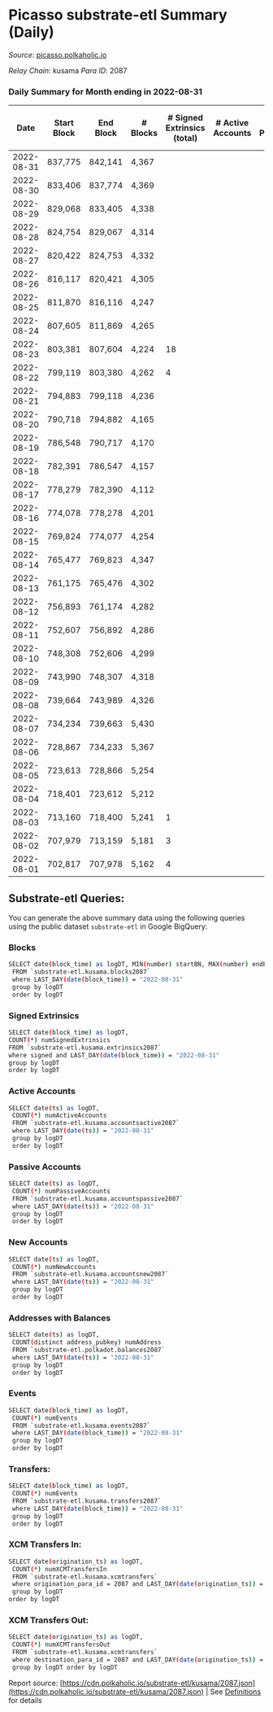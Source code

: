 # Picasso substrate-etl Summary (Daily)

_Source_: [picasso.polkaholic.io](https://picasso.polkaholic.io)

*Relay Chain*: kusama
*Para ID*: 2087



### Daily Summary for Month ending in 2022-08-31


| Date | Start Block | End Block | # Blocks | # Signed Extrinsics (total) | # Active Accounts | # Passive | # New | # Addresses with Balances | # Events | # Transfers | # XCM Transfers In | # XCM Transfers Out | Issues | 
| ---- | ----------- | --------- | -------- | --------------------------- | ----------------- | --------- | ----- | ------------------------- | -------- | ----------- | ------------------ | ------------------- | ------ |
| 2022-08-31 | 837,775 | 842,141 | 4,367 |  |  |  |  | 18 | 8,736 |   |   |   |  |
| 2022-08-30 | 833,406 | 837,774 | 4,369 |  |  |  |  | 18 | 8,740 |   |   |   |  |
| 2022-08-29 | 829,068 | 833,405 | 4,338 |  |  |  |  | 18 | 8,679 |   |   |   |  |
| 2022-08-28 | 824,754 | 829,067 | 4,314 |  |  |  |  | 18 | 8,630 |   |   |   |  |
| 2022-08-27 | 820,422 | 824,753 | 4,332 |  |  |  |  | 18 | 8,667 |   |   |   |  |
| 2022-08-26 | 816,117 | 820,421 | 4,305 |  |  |  |  | 18 | 8,612 |   |   |   |  |
| 2022-08-25 | 811,870 | 816,116 | 4,247 |  |  |  |  | 18 | 8,496 |   |   |   |  |
| 2022-08-24 | 807,605 | 811,869 | 4,265 |  |  |  |  | 18 | 8,533 |   |   |   |  |
| 2022-08-23 | 803,381 | 807,604 | 4,224 | 18 |  |  |  | 18 | 8,725 | 163  | 1  |   |  |
| 2022-08-22 | 799,119 | 803,380 | 4,262 | 4 |  |  |  | 18 | 8,543 |   |   |   |  |
| 2022-08-21 | 794,883 | 799,118 | 4,236 |  |  |  |  | 18 | 8,474 |   |   |   |  |
| 2022-08-20 | 790,718 | 794,882 | 4,165 |  |  |  |  | 18 | 8,332 |   |   |   |  |
| 2022-08-19 | 786,548 | 790,717 | 4,170 |  |  |  |  | 18 | 8,343 |   |   |   |  |
| 2022-08-18 | 782,391 | 786,547 | 4,157 |  |  |  |  | 18 | 8,316 |   |   |   |  |
| 2022-08-17 | 778,279 | 782,390 | 4,112 |  |  |  |  | 18 | 8,226 |   |   |   |  |
| 2022-08-16 | 774,078 | 778,278 | 4,201 |  |  |  |  | 18 | 8,404 |   |   |   |  |
| 2022-08-15 | 769,824 | 774,077 | 4,254 |  |  |  |  | 18 | 8,511 |   |   |   |  |
| 2022-08-14 | 765,477 | 769,823 | 4,347 |  |  |  |  | 18 | 8,696 |   |   |   |  |
| 2022-08-13 | 761,175 | 765,476 | 4,302 |  |  |  |  | 18 | 8,607 |   |   |   |  |
| 2022-08-12 | 756,893 | 761,174 | 4,282 |  |  |  |  | 18 | 8,566 |   |   |   |  |
| 2022-08-11 | 752,607 | 756,892 | 4,286 |  |  |  |  | 18 | 8,577 |   |   |   |  |
| 2022-08-10 | 748,308 | 752,606 | 4,299 |  |  |  |  | 18 | 8,601 |   |   |   |  |
| 2022-08-09 | 743,990 | 748,307 | 4,318 |  |  |  |  | 18 | 8,638 |   |   |   |  |
| 2022-08-08 | 739,664 | 743,989 | 4,326 |  |  |  |  | 18 | 8,655 |   |   |   |  |
| 2022-08-07 | 734,234 | 739,663 | 5,430 |  |  |  |  | 18 | 10,863 |   |   |   |  |
| 2022-08-06 | 728,867 | 734,233 | 5,367 |  |  |  |  | 18 | 10,737 |   |   |   |  |
| 2022-08-05 | 723,613 | 728,866 | 5,254 |  |  |  |  | 18 | 10,510 |   |   |   |  |
| 2022-08-04 | 718,401 | 723,612 | 5,212 |  |  |  |  | 18 | 10,427 |   |   |   |  |
| 2022-08-03 | 713,160 | 718,400 | 5,241 | 1 |  |  |  | 18 | 10,490 |   |   |   |  |
| 2022-08-02 | 707,979 | 713,159 | 5,181 | 3 |  |  |  | 18 | 10,379 |   |   |   |  |
| 2022-08-01 | 702,817 | 707,978 | 5,162 | 4 |  |  |  | 18 | 10,350 |   |   |   |  |

## Substrate-etl Queries:
You can generate the above summary data using the following queries using the public dataset `substrate-etl` in Google BigQuery:

### Blocks
```bash
SELECT date(block_time) as logDT, MIN(number) startBN, MAX(number) endBN, COUNT(*) numBlocks 
 FROM `substrate-etl.kusama.blocks2087`  
 where LAST_DAY(date(block_time)) = "2022-08-31" 
 group by logDT 
 order by logDT
```

### Signed Extrinsics
```bash
SELECT date(block_time) as logDT, 
COUNT(*) numSignedExtrinsics 
FROM `substrate-etl.kusama.extrinsics2087`  
where signed and LAST_DAY(date(block_time)) = "2022-08-31" 
group by logDT 
order by logDT
```

### Active Accounts
```bash
SELECT date(ts) as logDT, 
 COUNT(*) numActiveAccounts 
 FROM `substrate-etl.kusama.accountsactive2087` 
 where LAST_DAY(date(ts)) = "2022-08-31" 
 group by logDT 
 order by logDT
```

### Passive Accounts
```bash
SELECT date(ts) as logDT, 
 COUNT(*) numPassiveAccounts 
 FROM `substrate-etl.kusama.accountspassive2087` 
 where LAST_DAY(date(ts)) = "2022-08-31" 
 group by logDT 
 order by logDT
```

### New Accounts
```bash
SELECT date(ts) as logDT, 
 COUNT(*) numNewAccounts 
 FROM `substrate-etl.kusama.accountsnew2087` 
 where LAST_DAY(date(ts)) = "2022-08-31" 
 group by logDT
 order by logDT
```

### Addresses with Balances
```bash
SELECT date(ts) as logDT,
 COUNT(distinct address_pubkey) numAddress 
 FROM `substrate-etl.polkadot.balances2087` 
 where LAST_DAY(date(ts)) = "2022-08-31" 
 group by logDT 
 order by logDT
```

### Events
```bash
SELECT date(block_time) as logDT, 
 COUNT(*) numEvents 
 FROM `substrate-etl.kusama.events2087` 
 where LAST_DAY(date(block_time)) = "2022-08-31" 
 group by logDT 
 order by logDT
```

### Transfers:
```bash
SELECT date(block_time) as logDT, 
 COUNT(*) numEvents 
 FROM `substrate-etl.kusama.transfers2087` 
 where LAST_DAY(date(block_time)) = "2022-08-31" 
 group by logDT 
 order by logDT
```

### XCM Transfers In:
```bash
SELECT date(origination_ts) as logDT, 
 COUNT(*) numXCMTransfersIn 
 FROM `substrate-etl.kusama.xcmtransfers` 
 where origination_para_id = 2087 and LAST_DAY(date(origination_ts)) = "2022-08-31" 
 group by logDT 
order by logDT
```

### XCM Transfers Out:
```bash
SELECT date(origination_ts) as logDT, 
 COUNT(*) numXCMTransfersOut 
 FROM `substrate-etl.kusama.xcmtransfers` 
 where destination_para_id = 2087 and LAST_DAY(date(origination_ts)) = "2022-08-31" 
 group by logDT order by logDT
```


Report source: [https://cdn.polkaholic.io/substrate-etl/kusama/2087.json](https://cdn.polkaholic.io/substrate-etl/kusama/2087.json) | See [Definitions](/DEFINITIONS.md) for details
